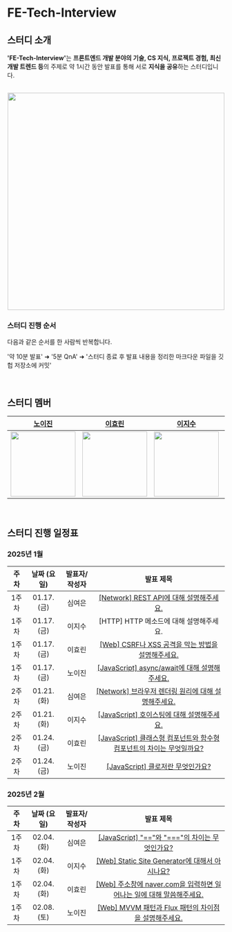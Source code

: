 # FE-Tech-Interview

<div id="1"></div>

## 스터디 소개

<b>'FE-Tech-Interview'</b>는 **프론트엔드 개발 분야의 기술, CS 지식, 프로젝트 경험, 최신 개발 트렌드 등**의 주제로 약 1시간 동안 발표를 통해 서로 **지식을 공유**하는 스터디입니다.

<br />
<div align="center">
<img width="502" src="https://github.com/user-attachments/assets/0bce5489-61ce-4d56-a213-2e7bc57145a3" />
</div>

### 스터디 진행 순서

다음과 같은 순서를 한 사람씩 반복합니다.

'약 10분 발표' ➜ '5분 QnA' ➜ '스터디 종료 후 발표 내용을 정리한 마크다운 파일을 깃헙 저장소에 커밋'

<br />


<div id="2"></div>

## 스터디 멤버

|                [노이진](https://github.com/leejin-rho)                 |                 [이효린](https://github.com/hyorish03)                 |                 [이지수](https://github.com/jissssu)                 |                 [심여은](https://github.com/ongheong)                 |
| :--------------------------------------------------------------------: | :--------------------------------------------------------------------: | :----------------------------------------------------------------------: | :-----------------------------------------------------------------: |
| <img src="https://github.com/leejin-rho.png" width="150" height="150"> | <img src="https://github.com/hyorish03.png" width="150" height="150" > | <img src="https://github.com/jissssu.png" width="150" height="150" > | <img src="https://github.com/ongheong.png" width="150" height="150" > |

<br />

<div id="3"></div>

## 스터디 진행 일정표

### 2025년 1월

|  주차  | 날짜 (요일) | 발표자/작성자 |                                               발표 제목                                                |
| :---------: | :---------: | :-----------: | :----------------------------------------------------------------------------------------------------: |
| 1주차 | 01.17. (금) |    심여은     |       [[Network] REST API에 대해 설명해주세요.](https://github.com/FE-CITYR0CK/FE-Tech-Interview/blob/main/HTTP/REST%20API%EC%97%90%20%EB%8C%80%ED%95%B4%20%EC%84%A4%EB%AA%85%ED%95%B4%EC%A3%BC%EC%84%B8%EC%9A%94..md)   |
| 1주차 | 01.17. (금) |    이지수     |       [HTTP] HTTP 메소드에 대해 설명해주세요.    |
| 1주차 | 01.17. (금) |    이효린     |       [[Web] CSRF나 XSS 공격을 막는 방법을 설명해주세요.](https://github.com/FE-CITYR0CK/FE-Tech-Interview/blob/main/HTTP/CSRF%EB%82%98%20XSS%20%EA%B3%B5%EA%B2%A9%EC%9D%84%20%EB%A7%89%EB%8A%94%20%EB%B0%A9%EB%B2%95%EC%9D%84%20%EC%84%A4%EB%AA%85%ED%95%B4%EC%A3%BC%EC%84%B8%EC%9A%94..md)   |
| 1주차 | 01.17. (금) |    노이진     |       [[JavaScript] async/await에 대해 설명해주세요.](https://github.com/FE-CITYR0CK/FE-Tech-Interview/blob/main/JavaScript/async%2C%20await%EC%97%90%20%EB%8C%80%ED%95%B4%20%EC%84%A4%EB%AA%85%ED%95%B4%EC%A3%BC%EC%84%B8%EC%9A%94..md)   |
| 2주차 | 01.21. (화) |    심여은     |       [[Network] 브라우저 렌더링 원리에 대해 설명해주세요.](https://github.com/FE-CITYR0CK/FE-Tech-Interview/blob/main/Web/%EB%B8%8C%EB%9D%BC%EC%9A%B0%EC%A0%80%EC%9D%98%20%EB%A0%8C%EB%8D%94%EB%A7%81%20%EC%9B%90%EB%A6%AC%EC%97%90%20%EB%8C%80%ED%95%B4%20%EC%84%A4%EB%AA%85%ED%95%B4%EB%B3%B4%EC%84%B8%EC%9A%94.md)   |
| 2주차 | 01.21. (화) |    이지수     |       [[JavaScript] 호이스팅에 대해 설명해주세요.](https://github.com/FE-CITYR0CK/FE-Tech-Interview/blob/main/JavaScript/%ED%98%B8%EC%9D%B4%EC%8A%A4%ED%8C%85%EC%97%90%20%EB%8C%80%ED%95%B4%20%EC%84%A4%EB%AA%85%ED%95%B4%EC%A3%BC%EC%84%B8%EC%9A%94.md)   |
| 2주차 | 01.24. (금) |    이효린     |       [[JavaScript] 클래스형 컴포넌트와 함수형 컴포넌트의 차이는 무엇일까요?](https://github.com/FE-CITYR0CK/FE-Tech-Interview/blob/main/JavaScript/%ED%81%B4%EB%9E%98%EC%8A%A4%ED%98%95%20%EC%BB%B4%ED%8F%AC%EB%84%8C%ED%8A%B8%EC%99%80%20%ED%95%A8%EC%88%98%ED%98%95%20%EC%BB%B4%ED%8F%AC%EB%84%8C%ED%8A%B8%EC%9D%98%20%EC%B0%A8%EC%9D%B4%EB%8A%94%20%EB%AC%B4%EC%97%87%EC%9D%BC%EA%B9%8C%EC%9A%94%3F.md)   |
| 2주차 | 01.24. (금) |    노이진     |       [[JavaScript] 클로저란 무엇인가요?](https://github.com/FE-CITYR0CK/FE-Tech-Interview/blob/main/JavaScript/%ED%81%B4%EB%A1%9C%EC%A0%80%EB%9E%80%20%EB%AC%B4%EC%97%87%EC%9D%B8%EA%B0%80%EC%9A%94%3F.md)   |


### 2025년 2월

|  주차  | 날짜 (요일) | 발표자/작성자 |                                               발표 제목                                                |
| :---------: | :---------: | :-----------: | :----------------------------------------------------------------------------------------------------: |
| 1주차 | 02.04. (화) |    심여은     |       [[JavaScript] "=="와 "==="의 차이는 무엇인가요?](https://github.com/FE-CITYR0CK/FE-Tech-Interview/blob/main/JavaScript/%22%3D%3D%22%EC%99%80%20%22%3D%3D%3D%22%EC%9D%98%20%EC%B0%A8%EC%9D%B4%EB%8A%94%20%EB%AC%B4%EC%97%87%EC%9D%B8%EA%B0%80%EC%9A%94%3F.md)   |
| 1주차 | 02.04. (화) |    이지수     |       [[Web] Static Site Generator에 대해서 아시나요?](https://github.com/FE-CITYR0CK/FE-Tech-Interview/blob/main/Web/Static%20Site%20Generator%EC%97%90%20%EB%8C%80%ED%95%B4%EC%84%9C%20%EC%95%84%EC%8B%9C%EB%82%98%EC%9A%94%3F.md)   |
| 1주차 | 02.04. (화) |    이효린     |       [[Web] 주소창에 naver.com을 입력하면 일어나는 일에 대해 말씀해주세요.](https://github.com/FE-CITYR0CK/FE-Tech-Interview/blob/main/Web/%EC%A3%BC%EC%86%8C%EC%B0%BD%EC%97%90%20naver.com%EC%9D%84%20%EC%9E%85%EB%A0%A5%ED%95%98%EB%A9%B4%20%EC%9D%BC%EC%96%B4%EB%82%98%EB%8A%94%20%EC%9D%BC%EC%97%90%20%EB%8C%80%ED%95%B4%20%EB%A7%90%EC%94%80%ED%95%B4%EC%A3%BC%EC%84%B8%EC%9A%94..md)   |
| 1주차 | 02.08. (토) |    노이진     |       [[Web] MVVM 패턴과 Flux 패턴의 차이점을 설명해주세요.](https://github.com/FE-CITYR0CK/FE-Tech-Interview/blob/main/Web/MVVM%20%ED%8C%A8%ED%84%B4%EA%B3%BC%20Flux%20%ED%8C%A8%ED%84%B4%EC%9D%98%20%EC%B0%A8%EC%9D%B4%EC%A0%90%EC%9D%84%20%EC%84%A4%EB%AA%85%ED%95%B4%EC%A3%BC%EC%84%B8%EC%9A%94..md)   |

